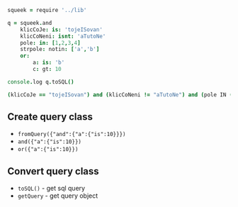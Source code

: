 ```coffee
squeek = require '../lib'  

q = squeek.and
	klicCoJe: is: 'tojeISovan'
	klicCoNeni: isnt: 'aTutoNe'
	pole: in: [1,2,3,4]
	strpole: notin: ['a','b']
	or:
		a: is: 'b'
		c: gt: 10

console.log q.toSQL()
```

```coffee
(klicCoJe == "tojeISovan") and (klicCoNeni != "aTutoNe") and (pole IN (1, 2, 3, 4)) and (strpole NOT IN ("a", "b")) and ((a == "b") or (c > 10))
```

Create query class
-----

- ```fromQuery({"and":{"a":{"is":10}}}) ```
- ```and({"a":{"is":10}})```
- ```or({"a":{"is":10}})```

Convert query class
-----
- ```toSQL()``` - get sql query
- ```getQuery``` - get query object
